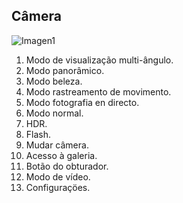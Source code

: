 ## Câmera

![Imagen1](http://static.energysistem.com/images/manuals/42235/56168727c0fa7.jpg)

1. Modo de visualização multi-ângulo.
2. Modo panorâmico.
3. Modo beleza.
4. Modo rastreamento de movimento.
5. Modo fotografia en directo.
6. Modo normal.
7. HDR.
8. Flash.
9. Mudar câmera.
10. Acesso à galeria.
11. Botão do obturador.
12. Modo de vídeo.
13. Configuraçöes.
